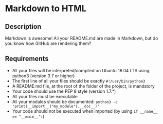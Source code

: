 # Markdown to HTML

## Description

Markdown is awesome! All your README.md are made in Markdown, but do you know how GitHub are rendering them?

## Requirements

- All your files will be interpreted/compiled on Ubuntu 18.04 LTS using python3 (version 3.7 or higher)
- The first line of all your files should be exactly `#!/usr/bin/python3`
- A README.md file, at the root of the folder of the project, is mandatory
- Your code should use the PEP 8 style (version 1.7.*)
- All your files must be executable
- All your modules should be documented: `python3 -c 'print(__import__("my_module").__doc__)'`
- Your code should not be executed when imported (by using `if __name__ == "__main__":`)